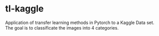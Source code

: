 # tl-kaggle
Application of transfer learning methods in Pytorch to a Kaggle Data set. The goal is to classificate the images into 4 categories.
